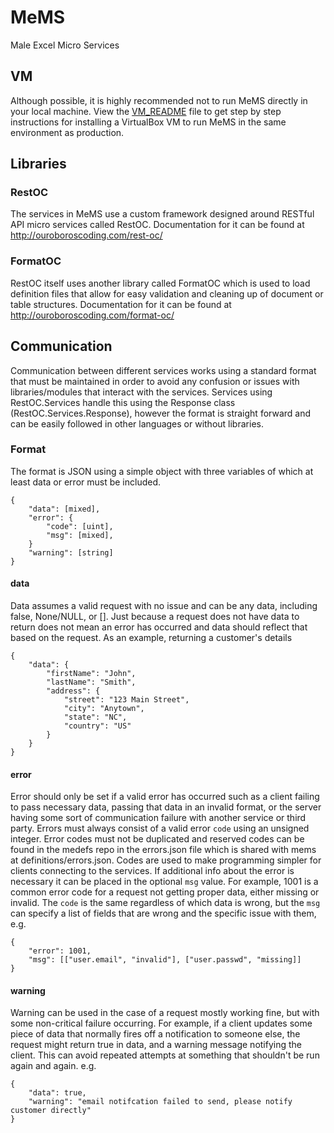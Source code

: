 # MeMS
Male Excel Micro Services

## VM
Although possible, it is highly recommended not to run MeMS directly in your local machine. View the [VM_README](VM_README.md) file to get step by step instructions for installing a VirtualBox VM to run MeMS in the same environment as production.

## Libraries

### RestOC
The services in MeMS use a custom framework designed around RESTful API micro services called RestOC. Documentation for it can be found at http://ouroboroscoding.com/rest-oc/

### FormatOC
RestOC itself uses another library called FormatOC which is used to load definition files that allow for easy validation and cleaning up of document or table structures. Documentation for it can be found at http://ouroboroscoding.com/format-oc/

## Communication
Communication between different services works using a standard format that must be maintained in order to avoid any confusion or issues with libraries/modules that interact with the services. Services using RestOC.Services handle this using the Response class (RestOC.Services.Response), however the format is straight forward and can be easily followed in other languages or without libraries.

### Format
The format is JSON using a simple object with three variables of which at least data or error must be included.

    {
        "data": [mixed],
        "error": {
            "code": [uint],
            "msg": [mixed],
        }
        "warning": [string]
    }

#### data
Data assumes a valid request with no issue and can be any data, including false, None/NULL, or []. Just because a request does not have data to return does not mean an error has occurred and data should reflect that based on the request. As an example, returning a customer's details

    {
        "data": {
            "firstName": "John",
            "lastName": "Smith",
            "address": {
                "street": "123 Main Street",
                "city": "Anytown",
                "state": "NC",
                "country": "US"
            }
        }
    }

#### error
Error should only be set if a valid error has occurred such as a client failing to pass necessary data, passing that data in an invalid format, or the server having some sort of communication failure with another service or third party. Errors must always consist of a valid error `code` using an unsigned integer. Error codes must not be duplicated and reserved codes can be found in the medefs repo in the errors.json file which is shared with mems at definitions/errors.json.
Codes are used to make programming simpler for clients connecting to the services. If additional info about the error is necessary it can be placed in the optional `msg` value. For example, 1001 is a common error code for a request not getting proper data, either missing or invalid. The `code` is the same regardless of which data is wrong, but the `msg` can specify a list of fields that are wrong and the specific issue with them, e.g.

    {
        "error": 1001,
        "msg": [["user.email", "invalid"], ["user.passwd", "missing]]
    }

#### warning
Warning can be used in the case of a request mostly working fine, but with some non-critical failure occurring. For example, if a client updates some piece of data that normally fires off a notification to someone else, the request might return true in data, and a warning message notifying the client. This can avoid repeated attempts at something that shouldn't be run again and again. e.g.

    {
        "data": true,
        "warning": "email notifcation failed to send, please notify customer directly"
    }

